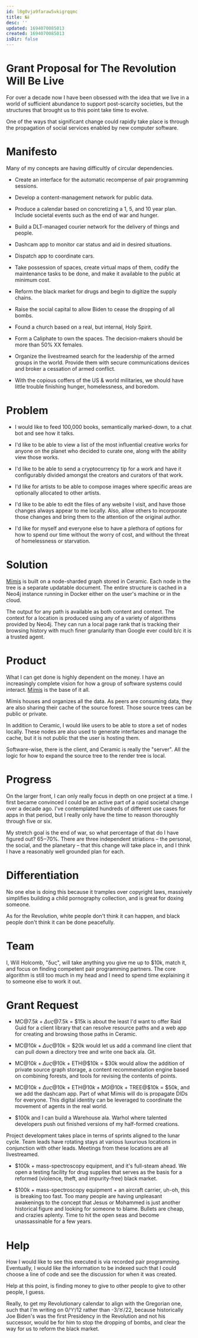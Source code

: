 ```yaml
---
id: l8g0vja9faraw5vkigrqqmc
title: №ⅱ
desc: ''
updated: 1694070085013
created: 1694070085013
isDir: false
---
```

# Grant Proposal for The Revolution Will Be Live

For over a decade now I have been obsessed with the idea that we live in a world of sufficient abundance to support post-scarcity societies, but the structures that brought us to this point take time to evolve.

One of the ways that significant change could rapidly take place is through the propagation of social services enabled by new computer software.
# Manifesto

Many of my concepts are having difficultly of circular dependencies.

* Create an interface for the automatic recompense of pair programming sessions.

* Develop a content-management network for public data.

* Produce a calendar based on concretizing a 1, 5, and 10 year plan. Include societal events such as the end of war and hunger.

* Build a DLT-managed courier network for the delivery of things and people.

* Dashcam app to monitor car status and aid in desired situations.

* Dispatch app to coordinate cars.

* Take possession of spaces, create virtual maps of them, codify the maintenance tasks to be done, and make it available to the public at minimum cost.

* Reform the black market for drugs and begin to digitize the supply chains.

* Raise the social capital to allow Biden to cease the dropping of all bombs.

* Found a church based on a real, but internal, Holy Spirit.

* Form a Caliphate to own the spaces. The decision-makers should be more than 50% XX females.

* Organize the livestreamed search for the leadership of the armed groups in the world. Provide them with secure communications devices and broker a cessation of armed conflict.

* With the copious coffers of the US & world militaries, we should have little trouble finishing hunger, homelessness, and boredom.
# Problem

* I would like to feed 100,000 books, semantically marked-down, to a chat bot and see how it talks.

* I'd like to be able to view a list of the most influential creative works for anyone on the planet who decided to curate one, along with the ability view those works.

* I'd like to be able to send a cryptocurrency tip for a work and have it configurably divided amongst the creators and curators of that work.

* I'd like for artists to be able to compose images where specific areas are optionally allocated to other artists.

* I'd like to be able to edit the files of any website I visit, and have those changes always appear to me locally. Also, allow others to incorporate those changes and bring them to the attention of the original author.

* I'd like for myself and everyone else to have a plethora of options for how to spend our time without the worry of cost, and without the threat of homelessness or starvation.
# Solution

[Mïmis](https://github.com/MetaFam/mimis/) is built on a node-sharded graph stored in Ceramic. Each node in the tree is a separate updatable document. The entire structure is cached in a Neo4j instance running in Docker either on the user's machine or in the cloud.

The output for any path is available as both content and context. The context for a location is produced using any of a variety of algorithms provided by Neo4j. They can run a local page rank that is tracking their browsing history with much finer granularity than Google ever could b/c it is a trusted agent.
# Product

What I can get done is highly dependent on the money. I have an increasingly complete vision for how a group of software systems could interact. [Mïmis](https://github.com/MetaFam/mimis/) is the base of it all.

Mïmis houses and organizes all the data. As peers are consuming data, they are also sharing their cache of the source forest. Those source trees can be public or private.

In addition to Ceramic, I would like users to be able to store a set of nodes locally. These nodes are also used to generate interfaces and manage the cache, but it is not public that the user is hosting them.

Software-wise, there is the client, and Ceramic is really the "server". All the logic for how to expand the source tree to the render tree is local.
# Progress

On the larger front, I can only really focus in depth on one project at a time. I first became convinced I could be an active part of a rapid societal change over a decade ago. I've contemplated hundreds of different use cases for apps in that period, but I really only have the time to reason thoroughly through five or six.

My stretch goal is the end of war, so what percentage of that do I have figured out? 65‒70%. There are three independent striations – the personal, the social, and the planetary – that this change will take place in, and I think I have a reasonably well grounded plan for each.
# Differentiation

No one else is doing this because it tramples over copyright laws, massively simplifies building a child pornography collection, and is great for doxing someone.

As for the Revolution, white people don't think it can happen, and black people don't think it can be done peacefully.
# Team

I, Will Holcomb, "δυς", will take anything you give me up to $10k, match it, and focus on finding competent pair programming partners. The core algorithm is still too much in my head and I need to spend time explaining it to someone else to work it out.
# Grant Request

* MC@$7.5k + Δυς@$7.5k = $15k is about the least I'd want to offer Raid Guid for a client library that can resolve resource paths and a web app for creating and browsing those paths in Ceramic.

* MC@$10k + Δυς@$10k = $20k would let us add a command line client that can pull down a directory tree and write one back ala. Git.

* MC@$10k + Δυς@$10k + ETH@$10k = $30k would allow the addition of private source graph storage, a content recommendation engine based on combining forests, and tools for revising the contents of points.

* MC@$10k + Δυς@$10k + ETH@$10k + MG@$10k + TREE@$10k = $50k, and we add the dashcam app. Part of what Mïmis will do is propagate DIDs for everyone. This digital identity can be leveraged to coordinate the movement of agents in the real world.

* $100k and I can build a Warehouse ala. Warhol where talented developers push out finished versions of my half-formed creations.

Project development takes place in terms of sprints aligned to the lunar cycle. Team leads have rotating stays at various luxurious locations in conjunction with other leads. Meetings from these locations are all livestreamed.

* $100k + mass-spectroscopy equipment, and it's full-steam ahead. We open a testing facility for drug supplies that serves as the basis for a reformed (violence, theft, and impurity-free) black market.

* $100k + mass-spectroscopy equipment + an aircraft carrier, uh-oh, this is breaking too fast. Too many people are having unpleasant awakenings to the concept that Jesus or Mohammed is just another historical figure and looking for someone to blame. Bullets are cheap, and crazies aplenty. Time to hit the open seas and become unassassinable for a few years.
# Help

How I would like to see this executed is via recorded pair programming. Eventually, I would like the information to be indexed such that I could choose a line of code and see the discussion for when it was created.

Help at this point, is finding money to give to other people to give to other people, I guess.

Really, to get my Revolutionary calendar to align with the Gregorian one, such that I'm writing on 0/♈/12 rather than -3/♉/22, because historically Joe Biden's was the first Presidency in the Revolution and not his successor, would be for him to stop the dropping of bombs, and clear the way for us to reform the black market.
